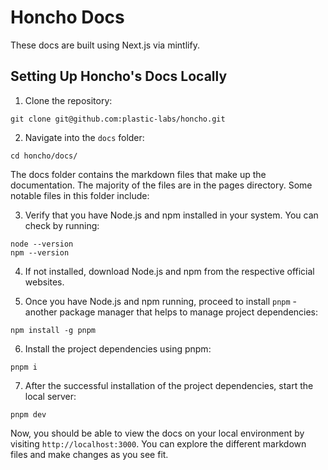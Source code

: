 # Honcho Docs

These docs are built using Next.js via mintlify.

## Setting Up Honcho's Docs Locally

1. Clone the repository:
```
git clone git@github.com:plastic-labs/honcho.git
```

2. Navigate into the `docs` folder:
```
cd honcho/docs/
```
The docs folder contains the markdown files that make up the documentation. The majority of the files are in the pages directory. Some notable files in this folder include:


3. Verify that you have Node.js and npm installed in your system. You can check by running:
```
node --version
npm --version
```

4. If not installed, download Node.js and npm from the respective official websites.

5. Once you have Node.js and npm running, proceed to install `pnpm` - another package manager that helps to manage project dependencies:
```
npm install -g pnpm
```

6. Install the project dependencies using pnpm:
```
pnpm i
```

7. After the successful installation of the project dependencies, start the local server:
```
pnpm dev
```

Now, you should be able to view the docs on your local environment by visiting `http://localhost:3000`. You can explore the different markdown files and make changes as you see fit.